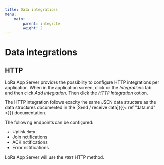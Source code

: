 ```yaml
---
title: Data integrations
menu:
    main:
        parent: integrate
        weight: 2
---
```


# Data integrations

## HTTP

LoRa App Server provides the possibility to configure HTTP integrations
per application. When in the application screen, click on the *Integrations*
tab and then click *Add integration*. Then click the *HTTP Integration*
option.

The HTTP integration follows exaclty the same JSON data structure as the
data structures documented in the [Send / receive data]({{< ref "data.md" >}})
documentation.

The following endpoints can be configured:

* Uplink data
* Join notifications
* ACK notifications
* Error notifications

LoRa App Server will use the `POST` HTTP method.